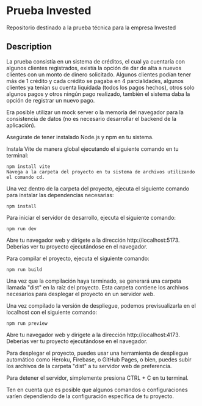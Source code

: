 
# Prueba Invested

Repositorio destinado a la prueba técnica para la empresa Invested

## Description

La prueba consistía en un sistema de créditos, el cual ya cuentaría con algunos clientes registrados, existía la opción de dar de alta a nuevos clientes con un monto de dinero solicitado. Algunos clientes podían tener más de 1 crédito y cada crédito se pagaba en 4 parcialidades, algunos clientes ya tenían su cuenta liquidada (todos los pagos hechos), otros solo algunos pagos y otros ningún pago realizado, también el sistema daba la opción de registrar un nuevo pago.

Era posible utilizar un mock server o la memoria del navegador para la consistencia de datos (no es necesario desarrollar el backend de la aplicación).

Asegúrate de tener instalado Node.js y npm en tu sistema.

Instala Vite de manera global ejecutando el siguiente comando en tu terminal:

```
npm install vite 
Navega a la carpeta del proyecto en tu sistema de archivos utilizando el comando cd.
```

Una vez dentro de la carpeta del proyecto, ejecuta el siguiente comando para instalar las dependencias necesarias:

```
npm install
```
Para iniciar el servidor de desarrollo, ejecuta el siguiente comando:

```
npm run dev
```
Abre tu navegador web y dirígete a la dirección http://localhost:5173. Deberías ver tu proyecto ejecutándose en el navegador.

Para compilar el proyecto, ejecuta el siguiente comando:

```
npm run build
```
Una vez que la compilación haya terminado, se generará una carpeta llamada "dist" en la raíz del proyecto. Esta carpeta contiene los archivos necesarios para desplegar el proyecto en un servidor web.

Una vez compilado la versión de despliegue, podemos previsualizarla en el localhost con el siguiente comando:


```
npm run preview
```

Abre tu navegador web y dirígete a la dirección http://localhost:4173. Deberías ver tu proyecto ejecutándose en el navegador.

Para desplegar el proyecto, puedes usar una herramienta de despliegue automático como Heroku, Firebase, o GitHub Pages, o bien, puedes subir los archivos de la carpeta "dist" a tu servidor web de preferencia.

Para detener el servidor, simplemente presiona CTRL + C en tu terminal.

Ten en cuenta que es posible que algunos comandos o configuraciones varíen dependiendo de la configuración específica de tu proyecto.
